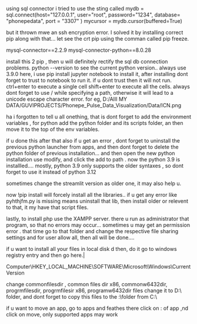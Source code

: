 using sql connector i tried to use the sting called mydb = sql.connect(host="127.0.0.1",
                   user="root",
                   password="1234",
                   database= "phonepedata",
                   port = "3307"
                  )
mycursor = mydb.cursor(buffered=True)

but it thrown mwe an ssh encryption error. I solved it by installing correct pip along with that... let see the crt pip using the comman called pip freeze.

mysql-connector==2.2.9
mysql-connector-python==8.0.28

install this 2 pip , then u will definitely rectify the sql db connection problems.
 python --version to see the current python version..
 always use 3.9.0
 here, i use pip install jupyter notebook to install it, after installing dont forget to trust to notebook to run it.
 if u dont trust then it will not run.
 ctrl+enter to execute a single cell
 shift+enter to execute all the cells.
 always dont forget to use / while specifying a path, otherwise it will lead to a unicode escape character error.
 for eg, D:/AIII MY DATA/GUVIPROJECTS/Phonepe_Pulse_Data_Visualization/Data/ICN.png

ha i forgotten to tell u all onething, that is dont forget to add the environment variables , for python add the python folder and its scripts folder, an then move it to the top of the env variables.

if u done this after that also if u get an error , dont forget to uninstall the previous python launcher from apps, and then dont forget to delete the python folder of previous installation... and then open the new python installation use modify, and click the add to path . now the python 3.9 is installled.... mostly, python 3.9 only supports the older syntaxes , so dont forget to use it instead of python 3.12

sometimes change the streamlit version as older one, it may also help u.

now !pip install will forcely install all the libraries..
if u get any error like pyhthjfm.py is missing means uninstall that lib, then install older or relevent to that, it my have that script files.

lastly, to install php use the XAMPP server. there u run as administrator that program, so that no errors may occur...
sometimes u may get an permission error . that time go to that folder and change the respective file sharing settings and for user allow all, then all will be done....

if u want to install all your files in local disk d then, do it go to windows registry entry and then go here.|

Computer\HKEY_LOCAL_MACHINE\SOFTWARE\Microsoft\Windows\CurrentVersion 

change commonfilesdir , common files dir x86, commonw6432dir, progrmfilesdir, progrmfilesir x86, programw6432dir files change it to D:\ folder, and dont forget to copy this files to the :\folder from C:\

if u want to move an app, go to apps and feathes there click on : of app ,nd click on move, only supported apps may work


